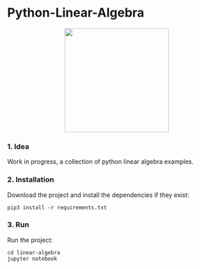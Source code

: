 # Python-Linear-Algebra

<p align="center"><img width="240" src="http://lh4.ggpht.com/6y28sNF3pdvzgfKBRHA8g6HpxIEFAbz3s754cPRRB7B1WX_doc8nlhIAexQWUzms12Nn"></p>

### 1. Idea

Work in progress, a collection of python linear algebra examples.

### 2. Installation

Download the project and install the dependencies if they exist:

    pip3 install -r requirements.txt

### 3. Run

Run the project:

	cd linear-algebra
    jupyter notebook
